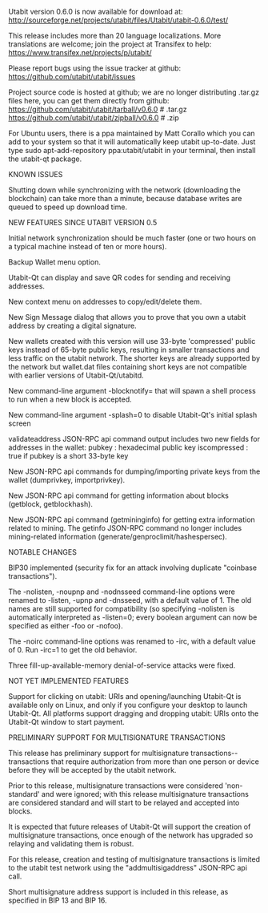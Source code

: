 Utabit version 0.6.0 is now available for download at:
http://sourceforge.net/projects/utabit/files/Utabit/utabit-0.6.0/test/

This release includes more than 20 language localizations.
More translations are welcome; join the
project at Transifex to help:
https://www.transifex.net/projects/p/utabit/

Please report bugs using the issue tracker at github:
https://github.com/utabit/utabit/issues

Project source code is hosted at github; we are no longer
distributing .tar.gz files here, you can get them
directly from github:
https://github.com/utabit/utabit/tarball/v0.6.0  # .tar.gz
https://github.com/utabit/utabit/zipball/v0.6.0  # .zip

For Ubuntu users, there is a ppa maintained by Matt Corallo which
you can add to your system so that it will automatically keep
utabit up-to-date.  Just type
sudo apt-add-repository ppa:utabit/utabit
in your terminal, then install the utabit-qt package.


KNOWN ISSUES

Shutting down while synchronizing with the network
(downloading the blockchain) can take more than a minute,
because database writes are queued to speed up download
time.


NEW FEATURES SINCE UTABIT VERSION 0.5

Initial network synchronization should be much faster
(one or two hours on a typical machine instead of ten or more
hours).

Backup Wallet menu option.

Utabit-Qt can display and save QR codes for sending
and receiving addresses.

New context menu on addresses to copy/edit/delete them.

New Sign Message dialog that allows you to prove that you
own a utabit address by creating a digital
signature.

New wallets created with this version will
use 33-byte 'compressed' public keys instead of
65-byte public keys, resulting in smaller
transactions and less traffic on the utabit
network. The shorter keys are already supported
by the network but wallet.dat files containing
short keys are not compatible with earlier
versions of Utabit-Qt/utabitd.

New command-line argument -blocknotify=<command>
that will spawn a shell process to run <command> 
when a new block is accepted.

New command-line argument -splash=0 to disable
Utabit-Qt's initial splash screen

validateaddress JSON-RPC api command output includes
two new fields for addresses in the wallet:
pubkey : hexadecimal public key
iscompressed : true if pubkey is a short 33-byte key

New JSON-RPC api commands for dumping/importing
private keys from the wallet (dumprivkey, importprivkey).

New JSON-RPC api command for getting information about
blocks (getblock, getblockhash).

New JSON-RPC api command (getmininginfo) for getting
extra information related to mining. The getinfo
JSON-RPC command no longer includes mining-related
information (generate/genproclimit/hashespersec).



NOTABLE CHANGES

BIP30 implemented (security fix for an attack involving
duplicate "coinbase transactions").

The -nolisten, -noupnp and -nodnsseed command-line
options were renamed to -listen, -upnp and -dnsseed,
with a default value of 1. The old names are still
supported for compatibility (so specifying -nolisten
is automatically interpreted as -listen=0; every
boolean argument can now be specified as either
-foo or -nofoo).

The -noirc command-line options was renamed to
-irc, with a default value of 0. Run -irc=1 to
get the old behavior.

Three fill-up-available-memory denial-of-service
attacks were fixed.


NOT YET IMPLEMENTED FEATURES

Support for clicking on utabit: URIs and
opening/launching Utabit-Qt is available only on Linux,
and only if you configure your desktop to launch
Utabit-Qt. All platforms support dragging and dropping
utabit: URIs onto the Utabit-Qt window to start
payment.


PRELIMINARY SUPPORT FOR MULTISIGNATURE TRANSACTIONS

This release has preliminary support for multisignature
transactions-- transactions that require authorization
from more than one person or device before they
will be accepted by the utabit network.

Prior to this release, multisignature transactions
were considered 'non-standard' and were ignored;
with this release multisignature transactions are
considered standard and will start to be relayed
and accepted into blocks.

It is expected that future releases of Utabit-Qt
will support the creation of multisignature transactions,
once enough of the network has upgraded so relaying
and validating them is robust.

For this release, creation and testing of multisignature
transactions is limited to the utabit test network using
the "addmultisigaddress" JSON-RPC api call.

Short multisignature address support is included in this
release, as specified in BIP 13 and BIP 16.

